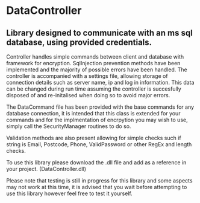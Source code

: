 # DataController
## Library designed to communicate with an ms sql database, using provided credentials.

Controller handles simple commands between client and database with framework for encryption. SqlInjection prevention methods have been implemented and the majority of possible errors have been handled. 
The controller is accompanied with a settings file, allowing storage of connection details such as server name, ip and log in information. This data can be changed during run time assuming the controller 
is succesfully disposed of and re-initalised when doing so to avoid major errors.

The DataCommand file has been provided with the base commands for any database connection, it is intended that this class is extended for your commands and for the implmentation of encrpytion you may wish 
to use, simply call the SecurityManager routines to do so. 

Validation methods are also present allowing for simple checks such if string is Email, Postcode, Phone, ValidPassword or other RegEx and length checks.

To use this library please download the .dll file and add as a reference in your project. (DataController.dll)

Please note that testing is still in progress for this library and some aspects may not work at this time, it is advised that you wait before attempting to use this library however feel free to test it yourself.
